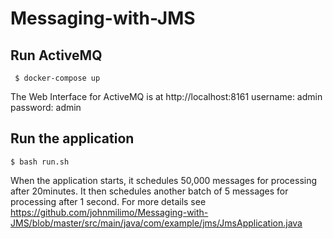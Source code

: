 # Messaging-with-JMS

## Run ActiveMQ
```
 $ docker-compose up

```
The Web Interface for ActiveMQ is at http://localhost:8161
username: admin
password: admin

## Run the application
```
$ bash run.sh
```

When the application starts, it schedules 50,000 messages for processing after 20minutes.
It then schedules another batch of 5 messages for processing after 1 second.
For more details see https://github.com/johnmilimo/Messaging-with-JMS/blob/master/src/main/java/com/example/jms/JmsApplication.java
